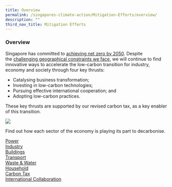 ```yaml
---
title: Overview
permalink: /singapores-climate-action/Mitigation-Efforts/overview/
description: ""
third_nav_title: Mitigation Efforts
---
```

### Overview

Singapore has committed to [achieving net zero by 2050](/singapores-climate-action/singapores-climate-targets/overview/). Despite the [challenging geographical constraints we face](/singapores-climate-action/overview/national-circumstances), we will continue to find innovative ways to accelerate the low-carbon transition for industry, economy and society through four key thrusts:

*   Catalysing business transformation;
*   Investing in low-carbon technologies;
*   Pursuing effective international cooperation; and
*   Adopting low-carbon practices.

These key thrusts are supported by our revised carbon tax, as a key enabler of this transition.

![](/images/2022_Infographic_Charting_Singapore's_Net_Zero_Future.jpg)

Find out how each sector of the economy is playing its part to decarbonise.

[Power](/singapores-climate-action/mitigation-efforts/power)  
[Industry](/singapores-climate-action/mitigation-efforts/industry)  
[Buildings](/singapores-climate-action/mitigation-efforts/buildings)  
[Transport](/singapores-climate-action/mitigation-efforts/transport)  
[Waste & Water](/singapores-climate-action/mitigation-efforts/wasteandwater)  
[Household](/singapores-climate-action/mitigation-efforts/household)  
[Carbon Tax](/singapores-climate-action/mitigation-efforts/carbontax)  
[International Collaboration](/singapores-climate-action/mitigation-efforts/internationalcollaboration)